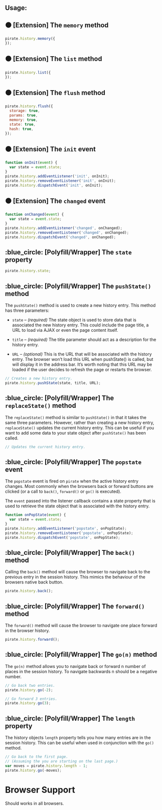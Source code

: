 ## Usage:

## :black_circle: [Extension] The `memory` method

```javascript
pirate.history.memory({
});
```


## :black_circle: [Extension] The `list` method

```javascript
pirate.history.list({
});
```


## :black_circle: [Extension] The `flush` method

```javascript
pirate.history.flush({
  storage: true,
  params: true,
  memory: true,
  state: true,
  hash: true,
});
```

## :black_circle: [Extension] The `init` event

```javascript
function onInit(event) {
  var state = event.state;
}
pirate.history.addEventListener('init', onInit);
pirate.history.removeEventListener('init', onInit);
pirate.history.dispatchEvent('init', onInit);
```


## :black_circle: [Extension] The `changed` event

```javascript
function onChanged(event) {
  var state = event.state;
}
pirate.history.addEventListener('changed', onChanged);
pirate.history.removeEventListener('changed', onChanged);
pirate.history.dispatchEvent('changed', onChanged);
```


## :blue_circle: [Polyfill/Wrapper] The `state` property

```javascript
pirate.history.state;
```


## :blue_circle: [Polyfill/Wrapper] The `pushState()` method

The `pushState()` method is used to create a new history entry. This method has three parameters:

* `state` – _(required)_ The state object is used to store data that is associated the new history entry. This could include the page title, a URL to load via AJAX or even the page content itself.

* `title` – _(required)_ The title parameter should act as a description for the history entry.

* `URL` – _(optional)_ This is the URL that will be associated with the history entry. The browser won’t load this URL when pushState() is called, but will display it in the address bar. It’s worth noting that this URL may be loaded if the user decides to refresh the page or restarts the browser.

```javascript
// Creates a new history entry.
pirate.history.pushState(state, title, URL);
```


## :blue_circle: [Polyfill/Wrapper] The `replaceState()` method

The `replaceState()` method is similar to `pushState()` in that it takes the same three parameters. However, rather than creating a new history entry,  `replaceState()` updates the current history entry. This can be useful if you want to add some data to your state object after `pushState()` has been called.

```javascript
// Updates the current history entry.
```


## :blue_circle: [Polyfill/Wrapper] The `popstate` event

The `popstate` event is fired on `pirate` when the active history entry changes. Most commonly when the browsers back or forward buttons are clicked (or a call to `back()`, `forward()` or `go()` is executed).

The `event` passed into the listener callback contains a state property that is used to retrieve the state object that is associated with the history entry.

```javascript
function onPopState(event) {
  var state = event.state;
}
pirate.history.addEventListener('popstate', onPopState);
pirate.history.removeEventListener('popstate', onPopState);
pirate.history.dispatchEvent('popstate', onPopState);
```


## :blue_circle: [Polyfill/Wrapper] The `back()` method

Calling the `back()` method will cause the browser to navigate back to the previous entry in the session history. This mimics the behaviour of the browsers native back button.

```javascript
pirate.history.back();
```


## :blue_circle: [Polyfill/Wrapper] The `forward()` method

The `forward()` method will cause the browser to navigate one place forward in the browser history.

```javascript
pirate.history.forward();
```


## :blue_circle: [Polyfill/Wrapper] The `go(n)` method

The `go(n)` method allows you to navigate back or forward n number of places in the session history. To navigate backwards n should be a negative number.

```javascript
// Go back two entries.
pirate.history.go(-2);

// Go forward 3 entries.
pirate.history.go(3);
```


## :blue_circle: [Polyfill/Wrapper] The `length` property

The history objects `length` property tells you how many entries are in the session history. This can be useful when used in conjunction with the `go()` method.

```javascript
// Go back to the first page.
// (Assuming the you are starting on the last page.)
var moves = pirate.history.length - 1;
pirate.history.go(-moves);
```


# Browser Support

Should works in all browsers.
